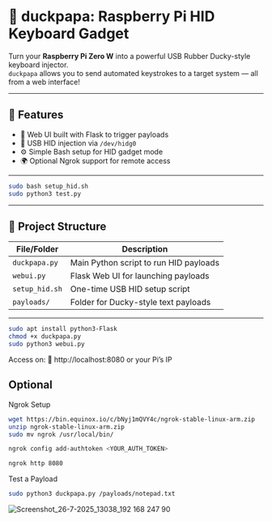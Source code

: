 # 🦆 duckpapa: Raspberry Pi HID Keyboard Gadget

Turn your **Raspberry Pi Zero W** into a powerful USB Rubber Ducky-style keyboard injector.  
`duckpapa` allows you to send automated keystrokes to a target system — all from a web interface!

---
## 🚀 Features

- 📱 Web UI built with Flask to trigger payloads
- 🔐 USB HID injection via `/dev/hidg0`
- ⚙️ Simple Bash setup for HID gadget mode
- 🌍 Optional Ngrok support for remote access
---

```bash
sudo bash setup_hid.sh
sudo python3 test.py
```
---

## 📁 Project Structure

| File/Folder         | Description                                 |
|---------------------|---------------------------------------------|
| `duckpapa.py`       | Main Python script to run HID payloads      |
| `webui.py`          | Flask Web UI for launching payloads         |
| `setup_hid.sh`      | One-time USB HID setup script               |
| `payloads/`         | Folder for Ducky-style text payloads        |

---

``` bash
sudo apt install python3-Flask
chmod +x duckpapa.py
sudo python3 webui.py

```
Access on:
📡 http://localhost:8080 or your Pi’s IP

## Optional
Ngrok Setup
``` bash
wget https://bin.equinox.io/c/bNyj1mQVY4c/ngrok-stable-linux-arm.zip
unzip ngrok-stable-linux-arm.zip
sudo mv ngrok /usr/local/bin/
```
```bash
ngrok config add-authtoken <YOUR_AUTH_TOKEN>
```
```bash
ngrok http 8080
```
Test a Payload
``` bash
sudo python3 duckpapa.py /payloads/notepad.txt
```
![Screenshot_26-7-2025_13038_192 168 247 90](https://github.com/user-attachments/assets/a67ab291-e7f0-4570-ad9b-daeb1ea33ec4)
